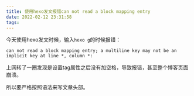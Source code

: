 ```yaml
---
title: 使用hexo发文报错can not read a block mapping entry
date: 2022-02-12 23:31:58
tags:
---
```


今天使用hexo发文时候，输入`hexo g`的时候报错：

`can not read a block mapping entry; a multiline key may not be an implicit key at line *, column *:`

上网转了一圈发现是设置tag属性之后没有加空格，导致报错，甚至整个博客页面崩溃。

所以要严格按照语法来写文章头部。
